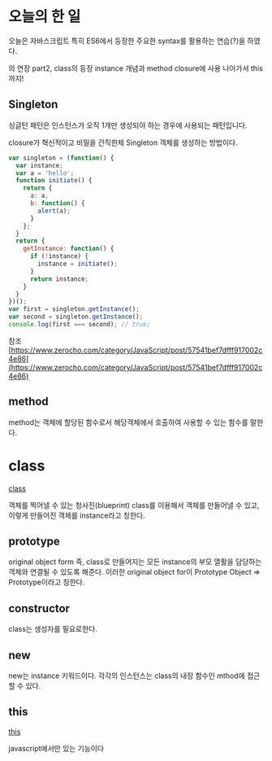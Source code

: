# 오늘의 한 일

오늘은 자바스크립트 특히 ES6에서 등장한 주요한 syntax를 활용하는 연습(?)을 하였다.

의 연장 part2, class의 등장 instance 개념과 method closure에 사용 나아가서 this까지!

## Singleton

싱글턴 패턴은 인스턴스가 오직 1개만 생성되야 하는 경우에 사용되는 패턴입니다.

closure가 혁신적이고 비밀을 간직한체 Singleton 객체를 생성하는 방법이다.

```jsx
var singleton = (function() {
  var instance;
  var a = 'hello';
  function initiate() {
    return {
      a: a,
      b: function() {
        alert(a);
      }
    };
  }
  return {
    getInstance: function() {
      if (!instance) {
        instance = initiate();
      }
      return instance;
    }
  }
})();
var first = singleton.getInstance();
var second = singleton.getInstance();
console.log(first === second); // true;
```

참조 [https://www.zerocho.com/category/JavaScript/post/57541bef7dfff917002c4e86](https://www.zerocho.com/category/JavaScript/post/57541bef7dfff917002c4e86)

## method

method는 객체에 할당된 함수로서 해당객체에서 호출하여 사용할 수 있는 함수를 말한다.

# class

[class](https://www.notion.so/class-4f021df815bd473a83f3975f4cdeda56) 

객체를 찍어낼 수 있는 청사진(blueprint) class를 이용해서 객체를 만들어낼 수 있고, 이렇게 만들어진 객체를 instance라고 칭한다.

## prototype

original object form 즉, class로 만들어지는 모든 instance의 부모 열활을 담당하는 객체와 연결될 수 있도록 해준다. 이러한 original object for이 Prototype Object ⇒ Prototype이라고 칭한다.

## constructor

class는 생성자를 필요로한다.

## new

new는 instance 키워드이다. 각각의 인스턴스는 class의 내장 함수인 mthod에 접근할 수 있다.

## this

[this](https://www.notion.so/this-9f3b760acebf4d3abcf30b3110c45125) 

javascript에서만 있는 기능이다